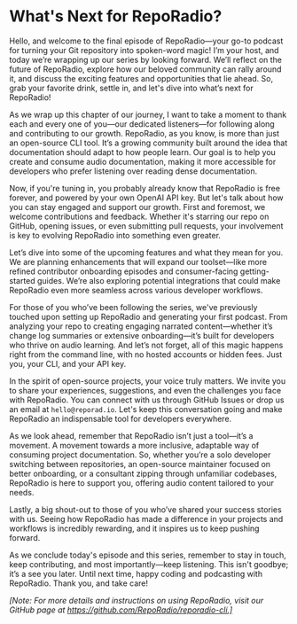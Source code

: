 # What's Next for RepoRadio?

Hello, and welcome to the final episode of RepoRadio—your go-to podcast for turning your Git repository into spoken-word magic! I’m your host, and today we’re wrapping up our series by looking forward. We’ll reflect on the future of RepoRadio, explore how our beloved community can rally around it, and discuss the exciting features and opportunities that lie ahead. So, grab your favorite drink, settle in, and let's dive into what’s next for RepoRadio!

As we wrap up this chapter of our journey, I want to take a moment to thank each and every one of you—our dedicated listeners—for following along and contributing to our growth. RepoRadio, as you know, is more than just an open-source CLI tool. It’s a growing community built around the idea that documentation should adapt to how people learn. Our goal is to help you create and consume audio documentation, making it more accessible for developers who prefer listening over reading dense documentation.

Now, if you're tuning in, you probably already know that RepoRadio is free forever, and powered by your own OpenAI API key. But let's talk about how you can stay engaged and support our growth. First and foremost, we welcome contributions and feedback. Whether it's starring our repo on GitHub, opening issues, or even submitting pull requests, your involvement is key to evolving RepoRadio into something even greater.

Let’s dive into some of the upcoming features and what they mean for you. We are planning enhancements that will expand our toolset—like more refined contributor onboarding episodes and consumer-facing getting-started guides. We’re also exploring potential integrations that could make RepoRadio even more seamless across various developer workflows.

For those of you who’ve been following the series, we've previously touched upon setting up RepoRadio and generating your first podcast. From analyzing your repo to creating engaging narrated content—whether it’s change log summaries or extensive onboarding—it’s built for developers who thrive on audio learning. And let’s not forget, all of this magic happens right from the command line, with no hosted accounts or hidden fees. Just you, your CLI, and your API key.

In the spirit of open-source projects, your voice truly matters. We invite you to share your experiences, suggestions, and even the challenges you face with RepoRadio. You can connect with us through GitHub Issues or drop us an email at `hello@reporad.io`. Let's keep this conversation going and make RepoRadio an indispensable tool for developers everywhere.

As we look ahead, remember that RepoRadio isn’t just a tool—it’s a movement. A movement towards a more inclusive, adaptable way of consuming project documentation. So, whether you’re a solo developer switching between repositories, an open-source maintainer focused on better onboarding, or a consultant zipping through unfamiliar codebases, RepoRadio is here to support you, offering audio content tailored to your needs.

Lastly, a big shout-out to those of you who’ve shared your success stories with us. Seeing how RepoRadio has made a difference in your projects and workflows is incredibly rewarding, and it inspires us to keep pushing forward.

As we conclude today's episode and this series, remember to stay in touch, keep contributing, and most importantly—keep listening. This isn't goodbye; it’s a see you later. Until next time, happy coding and podcasting with RepoRadio. Thank you, and take care!

*[Note: For more details and instructions on using RepoRadio, visit our GitHub page at https://github.com/RepoRadio/reporadio-cli.]*
